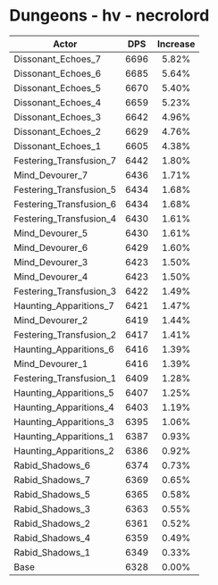 # Dungeons - hv - necrolord
| Actor | DPS | Increase |
|---|:---:|:---:|
|Dissonant_Echoes_7|6696|5.82%|
|Dissonant_Echoes_6|6685|5.64%|
|Dissonant_Echoes_5|6670|5.40%|
|Dissonant_Echoes_4|6659|5.23%|
|Dissonant_Echoes_3|6642|4.96%|
|Dissonant_Echoes_2|6629|4.76%|
|Dissonant_Echoes_1|6605|4.38%|
|Festering_Transfusion_7|6442|1.80%|
|Mind_Devourer_7|6436|1.71%|
|Festering_Transfusion_5|6434|1.68%|
|Festering_Transfusion_6|6434|1.68%|
|Festering_Transfusion_4|6430|1.61%|
|Mind_Devourer_5|6430|1.61%|
|Mind_Devourer_6|6429|1.60%|
|Mind_Devourer_3|6423|1.50%|
|Mind_Devourer_4|6423|1.50%|
|Festering_Transfusion_3|6422|1.49%|
|Haunting_Apparitions_7|6421|1.47%|
|Mind_Devourer_2|6419|1.44%|
|Festering_Transfusion_2|6417|1.41%|
|Haunting_Apparitions_6|6416|1.39%|
|Mind_Devourer_1|6416|1.39%|
|Festering_Transfusion_1|6409|1.28%|
|Haunting_Apparitions_5|6407|1.25%|
|Haunting_Apparitions_4|6403|1.19%|
|Haunting_Apparitions_3|6395|1.06%|
|Haunting_Apparitions_1|6387|0.93%|
|Haunting_Apparitions_2|6386|0.92%|
|Rabid_Shadows_6|6374|0.73%|
|Rabid_Shadows_7|6369|0.65%|
|Rabid_Shadows_5|6365|0.58%|
|Rabid_Shadows_3|6363|0.55%|
|Rabid_Shadows_2|6361|0.52%|
|Rabid_Shadows_4|6359|0.49%|
|Rabid_Shadows_1|6349|0.33%|
|Base|6328|0.00%|
